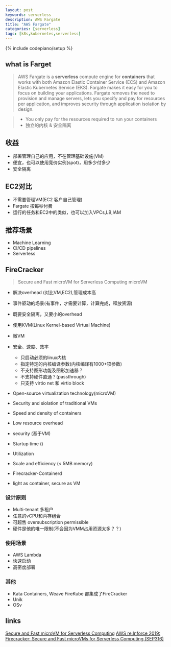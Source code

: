 ```yaml
---
layout: post
keywords: serverless 
description: AWS Fargate
title: "AWS Fargate"
categories: [serverless]
tags: [k8s,kubernetes,serverless]
---
```

{% include codepiano/setup %}

## what is Farget
> AWS Fargate is a **serverless** compute engine for **containers** that works with both Amazon Elastic Container Service (ECS) and Amazon Elastic Kubernetes Service (EKS). Fargate makes it easy for you to focus on building your applications. Fargate removes the need to provision and manage servers, lets you specify and pay for resources per application, and improves security through application isolation by design.

> * You only pay for the resources required to run your containers
> * 独立的内核 & 安全隔离 

## 收益
* 部署管理自己的应用，不在管理基础设施(VM)
* 便宜，也可以使用竞价实例(spot)，用多少付多少
* 安全隔离

## EC2对比
* 不需要管理VM(EC2 客户自己管理)
* Fargate 按每秒付费
* 运行的任务和EC2中的类似，也可以加入VPCs,LB,IAM

## 推荐场景
* Machine Learning 
* CI/CD pipelines
* Serverless 


## FireCracker
> Secure and Fast microVM for Serverless Computing
> microVM

* 解决overhead (对比VM,EC2),管理成本高
* 事件驱动的场景(有事件，才需要计算，计算完成，释放资源)
* 既要安全隔离，又要小的overhead

* 使用KVM(Linux Kernel-based Virtual Machine)
* 微VM
* 安全、速度、效率
    * 只启动必须的linux内核
    * 指定特定的内核编译参数(内核编译有1000+项参数)
    * 不支持图形功能及图形加速器？
    * 不支持硬件直通？(passthrough)
    * 只支持 virtio net 和 virtio block

* Open-source virtualization technology(microVM)
* Security and siolation of traditional VMs
* Speed and density of containers
* Low resource overhead

* security (基于VM)
* Startup time ()
* Utilization

* Scale and efficiency (< 5MB memory)
* Firecracker-Containerd
* light as container, secure as VM

### 设计原则
* Multi-tenant 多租户
* 任意的vCPU和内存组合
* 可超售 oversubscription permissible
* 硬件是他的唯一限制(不会因为VMM占用资源太多？？)

### 使用场景
* AWS Lambda
* 快速启动
* 高密度部署

### 其他
* Kata Containers, Weave FireKube 都集成了FireCracker
* Unik
* OSv



## links
[Secure and Fast microVM for Serverless Computing](https://aws.amazon.com/blogs/opensource/firecracker-open-source-secure-fast-microvm-serverless/)
[AWS re:Inforce 2019: Firecracker: Secure and Fast microVMs for Serverless Computing (SEP316)](https://www.youtube.com/watch?v=jUeQAQkQpXU)
